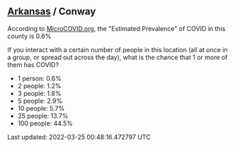 
## [Arkansas](/united-states/arkansas) / Conway

According to [MicroCOVID.org](http://microcovid.org),
the "Estimated Prevalence" of COVID in this county is 0.6%

If you interact with a certain number of people in this location
(all at once in a group, or spread out across the day), what is the chance that
1 or more of them has COVID?

- 1 person: 0.6%
- 2 people: 1.2%
- 3 people: 1.8%
- 5 people: 2.9%
- 10 people: 5.7%
- 25 people: 13.7%
- 100 people: 44.5%

Last updated: 2022-03-25 00:48:16.472797 UTC
